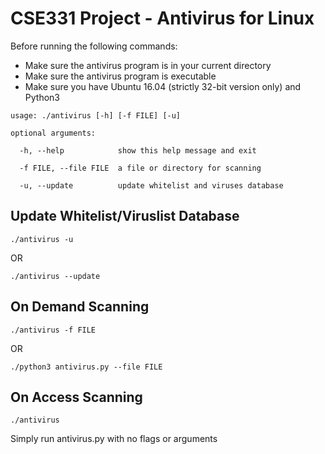 # CSE331 Project - Antivirus for Linux
Before running the following commands:
- Make sure the antivirus program is in your current directory
- Make sure the antivirus program is executable
- Make sure you have Ubuntu 16.04 (strictly 32-bit version only) and Python3

```
usage: ./antivirus [-h] [-f FILE] [-u]

optional arguments:

  -h, --help            show this help message and exit
  
  -f FILE, --file FILE  a file or directory for scanning
  
  -u, --update          update whitelist and viruses database
```

## Update Whitelist/Viruslist Database
```
./antivirus -u
```
OR
```
./antivirus --update
```

## On Demand Scanning
```
./antivirus -f FILE
```
OR
```
./python3 antivirus.py --file FILE
```

## On Access Scanning
```
./antivirus
```
Simply run antivirus.py with no flags or arguments
